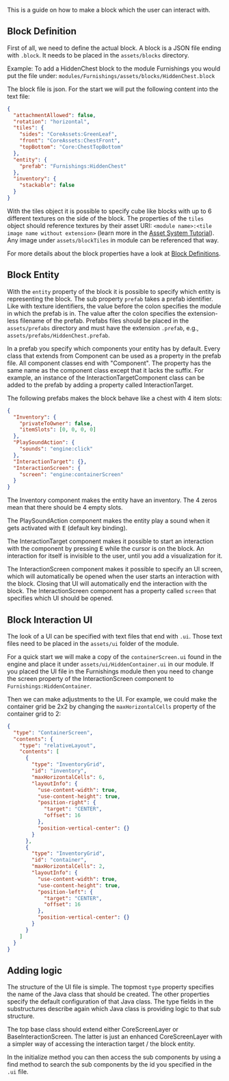 This is a guide on how to make a block which the user can interact with.

## Block Definition

First of all, we need to define the actual block.
A block is a JSON file ending with `.block`.
It needs to be placed in the `assets/blocks` directory.

Example: To add a HiddenChest block to the module Furnishings you would put the file under: `modules/Furnishings/assets/blocks/HiddenChest.block`

The block file is json. For the start we will put the following content into the text file:

```json
{
  "attachmentAllowed": false,
  "rotation": "horizontal",
  "tiles": {
    "sides": "CoreAssets:GreenLeaf",
    "front": "CoreAssets:ChestFront",
    "topBottom": "Core:ChestTopBottom"
  },
  "entity": {
    "prefab": "Furnishings:HiddenChest"
  },
  "inventory": {
    "stackable": false
  }
}
```

With the tiles object it is possible to specify cube like blocks with up to 6 different textures on the side of the block.
The properties of the `tiles` object should reference textures by their asset URI: `<module name>:<tile image name without extension>` (learn more in the [Asset System Tutorial](https://github.com/Terasology/TutorialAssetSystem/wiki)).
Any image under `assets/blockTiles` in module can be referenced that way.

For more details about the block properties have a look at [Block Definitions](./Block-Definitions.md).

## Block Entity

With the `entity` property of the block it is possible to specify which entity is representing the block.
The sub property `prefab` takes a prefab identifier.
Like with texture identifiers, the value before the colon specifies the module in which the prefab is in.
The value after the colon specifies the extension-less filename of the prefab.
Prefabs files should be placed in the `assets/prefabs` directory and must have the extension `.prefab`, e.g., `assets/prefabs/HiddenChest.prefab`.

In a prefab you specify which components your entity has by default.
Every class that extends from Component can be used as a property in the prefab file.
All component classes end with "Component".
The property has the same name as the component class except that it lacks the suffix.
For example, an instance of the InteractionTargetComponent class can be added to the prefab by adding a property called InteractionTarget.

The following prefabs makes the block behave like a chest with 4 item slots:

```json
{
  "Inventory": {
    "privateToOwner": false,
    "itemSlots": [0, 0, 0, 0]
  },
  "PlaySoundAction": {
    "sounds": "engine:click"
  },
  "InteractionTarget": {},
  "InteractionScreen": {
    "screen": "engine:containerScreen"
  }
}
```

The Inventory component makes the entity have an inventory.
The 4 zeros mean that there should be 4 empty slots.

The PlaySoundAction component makes the entity play a sound when it gets activated with <kbd>E</kbd> (default key binding).

The InteractionTarget component makes it possible to start an interaction with the component by pressing <kbd>E</kbd> while the cursor is on the block.
An interaction for itself is invisible to the user, until you add a visualization for it.

The InteractionScreen component makes it possible to specify an UI screen, which will automatically be opened when the user starts an interaction with the block.
Closing that UI will automatically end the interaction with the block.
The InteractionScreen component has a property called `screen` that specifies which UI should be opened.

## Block Interaction UI

The look of a UI can be specified with text files that end with `.ui`.
Those text files need to be placed in the `assets/ui` folder of the module.

For a quick start we will make a copy of the `containerScreen.ui` found in the engine and place it under `assets/ui/HiddenContainer.ui` in our module.
If you placed the UI file in the Furnishings module then you need to change the screen property of the InteractionScreen component to `Furnishings:HiddenContainer`.

Then we can make adjustments to the UI.
For example, we could make the container grid be 2x2 by changing the `maxHorizontalCells` property of the container grid to 2:

```json
{
  "type": "ContainerScreen",
  "contents": {
    "type": "relativeLayout",
    "contents": [
      {
        "type": "InventoryGrid",
        "id": "inventory",
        "maxHorizontalCells": 6,
        "layoutInfo": {
          "use-content-width": true,
          "use-content-height": true,
          "position-right": {
            "target": "CENTER",
            "offset": 16
          },
          "position-vertical-center": {}
        }
      },
      {
        "type": "InventoryGrid",
        "id": "container",
        "maxHorizontalCells": 2,
        "layoutInfo": {
          "use-content-width": true,
          "use-content-height": true,
          "position-left": {
            "target": "CENTER",
            "offset": 16
          },
          "position-vertical-center": {}
        }
      }
    ]
  }
}
```

## Adding logic

The structure of the UI file is simple.
The topmost `type` property specifies the name of the Java class that should be created.
The other properties specify the default configuration of that Java class.
The type fields in the substructures describe again which Java class is providing logic to that sub structure.

The top base class should extend either CoreScreenLayer or BaseInteractionScreen.
The latter is just an enhanced CoreScreenLayer with a simpler way of accessing the interaction target / the block entity.

In the initialize method you can then access the sub components by using a find method to search the sub components by the id you specified in the `.ui` file.
